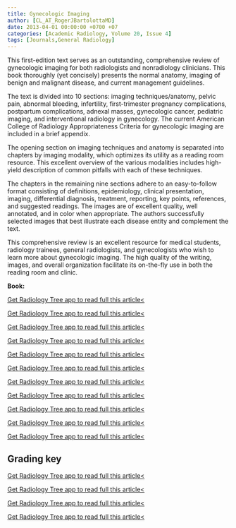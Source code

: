 ```yaml
---
title: Gynecologic Imaging
author: [CL_AT_RogerJBartolottaMD]
date: 2013-04-01 00:00:00 +0700 +07
categories: [Academic Radiology, Volume 20, Issue 4]
tags: [Journals,General Radiology]
---
```

This first-edition text serves as an outstanding, comprehensive review of gynecologic imaging for both radiologists and nonradiology clinicians. This book thoroughly (yet concisely) presents the normal anatomy, imaging of benign and malignant disease, and current management guidelines.

The text is divided into 10 sections: imaging techniques/anatomy, pelvic pain, abnormal bleeding, infertility, first-trimester pregnancy complications, postpartum complications, adnexal masses, gynecologic cancer, pediatric imaging, and interventional radiology in gynecology. The current American College of Radiology Appropriateness Criteria for gynecologic imaging are included in a brief appendix.

The opening section on imaging techniques and anatomy is separated into chapters by imaging modality, which optimizes its utility as a reading room resource. This excellent overview of the various modalities includes high-yield description of common pitfalls with each of these techniques.

The chapters in the remaining nine sections adhere to an easy-to-follow format consisting of definitions, epidemiology, clinical presentation, imaging, differential diagnosis, treatment, reporting, key points, references, and suggested readings. The images are of excellent quality, well annotated, and in color when appropriate. The authors successfully selected images that best illustrate each disease entity and complement the text.

This comprehensive review is an excellent resource for medical students, radiology trainees, general radiologists, and gynecologists who wish to learn more about gynecologic imaging. The high quality of the writing, images, and overall organization facilitate its on-the-fly use in both the reading room and clinic.

**Book:**

[Get Radiology Tree app to read full this article<](https://clinicalpub.com/app)

[Get Radiology Tree app to read full this article<](https://clinicalpub.com/app)

[Get Radiology Tree app to read full this article<](https://clinicalpub.com/app)

[Get Radiology Tree app to read full this article<](https://clinicalpub.com/app)

[Get Radiology Tree app to read full this article<](https://clinicalpub.com/app)

[Get Radiology Tree app to read full this article<](https://clinicalpub.com/app)

[Get Radiology Tree app to read full this article<](https://clinicalpub.com/app)

[Get Radiology Tree app to read full this article<](https://clinicalpub.com/app)

[Get Radiology Tree app to read full this article<](https://clinicalpub.com/app)

[Get Radiology Tree app to read full this article<](https://clinicalpub.com/app)

[Get Radiology Tree app to read full this article<](https://clinicalpub.com/app)

## Grading key

[Get Radiology Tree app to read full this article<](https://clinicalpub.com/app)

[Get Radiology Tree app to read full this article<](https://clinicalpub.com/app)

[Get Radiology Tree app to read full this article<](https://clinicalpub.com/app)

[Get Radiology Tree app to read full this article<](https://clinicalpub.com/app)